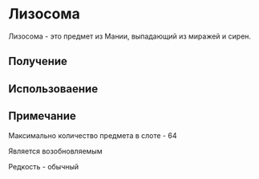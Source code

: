 # Лизосома

Лизосома - это предмет из Мании, выпадающий из миражей и сирен.

## Получение





## Использоваение



## Примечание

Максимально количество предмета в слоте - 64

Является возобновляемым

Редкость - обычный
